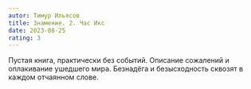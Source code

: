 ```yaml
---
autor: Тимур Ильясов
title: Знамение. 2. Час Икс
date: 2023-08-25
rating: 3
---
```

Пустая книга, практически без событий. Описание сожалений и оплакивание ушедшего мира. Безнадёга и безысходность сквозят в каждом отчаянном слове.